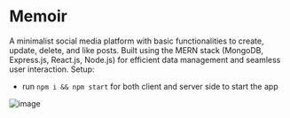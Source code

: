 # Memoir
A minimalist social media platform with basic functionalities to create, update, delete, and like posts. Built using the MERN stack (MongoDB, Express.js, React.js, Node.js) for efficient data management and seamless user interaction.
Setup:
- run ```npm i && npm start``` for both client and server side to start the app

![image](https://github.com/sjain1720/Memoir/assets/68539305/9872cebf-ee6f-499a-8837-6cadc11e32d2)

